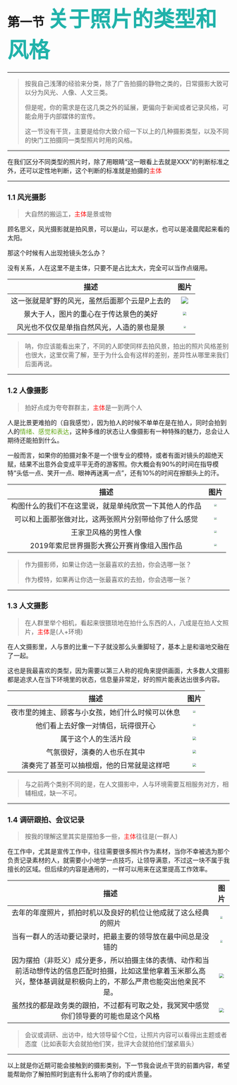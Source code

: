 # 第一节  <font color="#20B2AA" size="7">关于照片的类型和风格</font>

---------------------------------------
> 按我自己浅薄的经验来分类，除了广告拍摄的静物之类的，日常摄影大致可以分为风光、人像、人文三类。
>
> 但是呢，你的需求是在这几类之外的延展，更偏向于新闻或者记录风格，可能会用于内部媒体的宣传。
>
> 这一节没有干货，主要是给你大致介绍一下以上的几种摄影类型，以及不同的快门工拍摄同一类型照片时用的风格。

---------------------------------------

在我们区分不同类型的照片时，除了用眼睛“这一眼看上去就是XXX”的判断标准之外，还可以定性地判断，这个判断的标准就是拍摄的<font color="#ff1111">主体</font>

--------------------------------------------------

### 1.1  风光摄影

> 大自然的搬运工，<font color="#ff1111">主体</font>是景或物

顾名思义，风光摄影就是拍风景，可以是山，可以是水，也可以是凌晨爬起来看的太阳。

那这个时候有人出现抢镜头怎么办？

没有关系，人在这里不是主体，只要不是占比太大，完全可以当作点缀用。

|                     描述                      |                             图片                             |
| :-------------------------------------------: | :----------------------------------------------------------: |
| 这一张就是旷野的风光，虽然后面那个云是P上去的 |              ![](./assets/chapter1/scene1.jpg)               |
|    景大于人，图片的重心在于传达景色的美好     | <img src="../assets/chapter1/scene2.jpg" style="zoom:50%;" /> |
|  风光也不仅仅是单指自然风光，人造的景也是景   | <img src="../assets/chapter1/scene3.jpg" style="zoom: 33%;" /> |

> 呐，你应该能看出来了，不同的人即使同样去拍风景，拍出的照片风格差别也很大，这里仅需了解，至于为什么会有这样的差别，差异性从哪里来我们后面再说。

------------------------------------------------------------

### 1.2  人像摄影

> 拍好点成为夸夸群群主，<font color="#ff1111">主体</font>是一到两个人

人是比景更难拍的（自我感觉），因为拍人的时候不单单在是在拍人，同时会拍到人的<font color="#66aa1a">情绪、感觉和表达</font>，这种多维的状态让人像摄影有一种特殊的魅力，总会让人期待还能拍到什么。

一般而言，如果你的拍摄对象不是一个很专业的模特，或者有面对镜头的超绝天赋，结果不出意外会变成平平无奇的游客照。你大概会有90%的时间在指导模特“头低一点、笑开一点、眼神再迷离一点”，还有10%的时间在擦额头上的汗。

|                          描述                          |                             图片                             |
| :----------------------------------------------------: | :----------------------------------------------------------: |
| 构图什么的我们不在这里说，就是单纯欣赏一下其他人的作品 | <img src="../assets/chapter1/profile1.jpg" style="zoom: 33%;" /> |
|  可以和上面那张做对比，这两张照片分别带给你了什么感觉  | <img src="../assets/chapter1/profile2.jpg" style="zoom:33%;" /> |
|                  王家卫风格的男性人像                  | <img src="../assets/chapter1/profile3.jpg" style="zoom:33%;" /> |
|       2019年索尼世界摄影大赛公开赛肖像组入围作品       | <img src="../assets/chapter1/profile4.jpg" style="zoom:33%;" /> |

> 作为摄影师，如果让你选一张最喜欢的去拍，你会选哪一张？
>
> 作为模特，如果再让你选一张最喜欢的去拍，你会选哪一张？

----------------------------

### 1.3  人文摄影

> 在人群里举个相机，看起来很猥琐地在拍什么东西的人，八成是在拍人文照片，<font color="#ff1111">主体</font>是(人+环境)

在人文摄影里，人与景的比重一下子就没那么头重脚轻了，基本上是和谐地交融在了一起。

这也是我最喜欢的类型，因为需要以第三人称的视角来提供画面，大多数人文摄影都是追求人在当下环境里的状态，信息量非常足，好的照片能表达出很多内容。

|                       描述                       |                             图片                             |
| :----------------------------------------------: | :----------------------------------------------------------: |
| 夜市里的摊主、顾客与小女孩，她们什么时候可以休息 | <img src="../assets/chapter1/humanities1.jpg" style="zoom: 33%;" /> |
|        他们看上去好像一对情侣，玩得很开心        | <img src="../assets/chapter1/humanities2.jpg" style="zoom:33%;" /> |
|               属于这个人的生活片段               | <img src="../assets/chapter1/humanities3.jpg" style="zoom: 50%;" /> |
|           气氛很好，演奏的人也乐在其中           | <img src="../assets/chapter1/humanities4.jpg" style="zoom:50%;" /> |
|    演奏完了甚至可以抽根烟，他的日常就是这样吧    | <img src="../assets/chapter1/humanities5.jpg" style="zoom:50%;" /> |

> 与之前两个类别不同的是，在人文摄影中，人与环境需要互相服务对方，相辅相成，缺一不可。

-------------------------------------

### 1.4  调研跟拍、会议记录

> 按我的理解这里其实是摆拍多一些，<font color="#ff1111">主体</font>往往是(一群人)

在工作中，尤其是宣传工作中，往往需要很多照片作为素材，当你不幸被选为那个负责记录素材的人，就需要小小地学一点技巧，让领导满意，不过这一块不属于我擅长的区域。但后续的内容是通用的，一样可以用来在这里提高工作效率。

|                             描述                             |                             图片                             |
| :----------------------------------------------------------: | :----------------------------------------------------------: |
| 去年的年度照片，抓拍时机以及良好的机位让他成就了这么经典的照片 | <img src="../assets/chapter1/doc1.jpg" style="zoom:33%;" />  |
| 当有一群人的活动要记录时，把最主要的领导放在最中间总是没错的 | <img src="../assets/chapter1/doc2.jpg" style="zoom:33%;" />  |
| 因为摆拍（非贬义）成分更多，所以拍摄主体的表情、动作和当前活动想传达的信息匹配时拍摄，比如这里他拿着玉米那么高兴，整体基调就是积极向上的，不那么严肃也能突出他亲民不是。 | <img src="../assets/chapter1/doc3.jpg" style="zoom: 67%;" /> |
| 虽然找的都是政务类的跟拍，不过都有可取之处，我冥冥中感觉你们领导要的可能也是这个风格 | <img src="../assets/chapter1/doc4.jpg" style="zoom:67%;" />  |

> 会议或调研、出访中，给大领导留个C位，让照片内容可以看得出主题或者态度（比如表彰大会就拍他们笑，批评大会就拍他们皱紧眉头）

--------------------------------

以上就是你近期可能会接触到的摄影类别，下一节我会说点干货的前置内容，希望能帮助你了解拍照时到底有什么影响了你的成片质量。